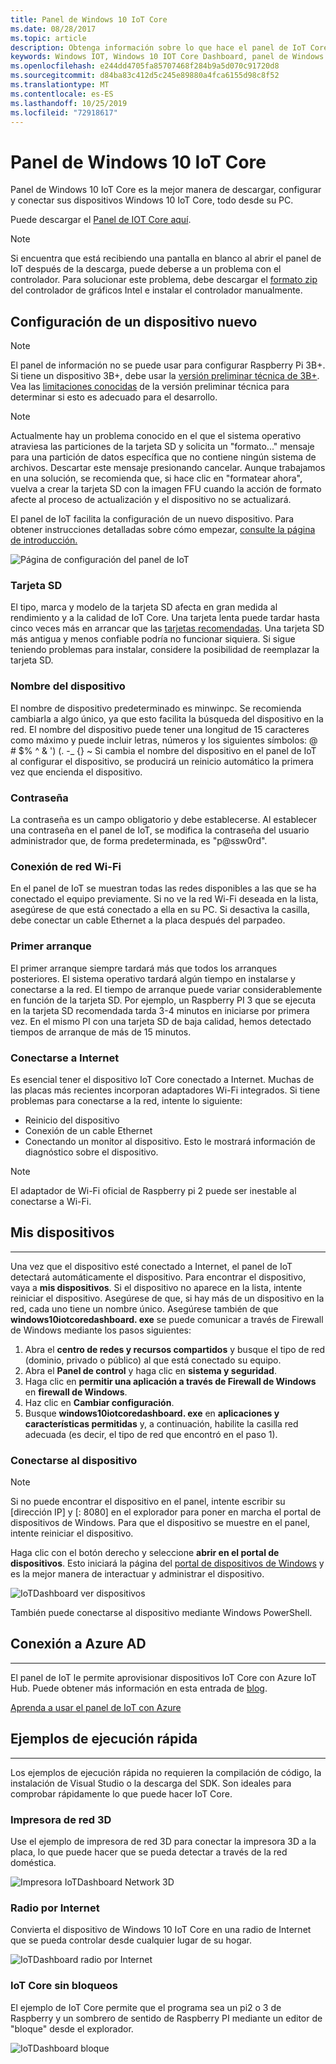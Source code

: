 ```yaml
---
title: Panel de Windows 10 IoT Core
ms.date: 08/28/2017
ms.topic: article
description: Obtenga información sobre lo que hace el panel de IoT Core de Windows 10 y cómo empezar.
keywords: Windows IOT, Windows 10 IOT Core Dashboard, panel de Windows IOT, dispositivos
ms.openlocfilehash: e244dd4705fa85707468f284b9a5d070c91720d8
ms.sourcegitcommit: d84ba83c412d5c245e89880a4fca6155d98c8f52
ms.translationtype: MT
ms.contentlocale: es-ES
ms.lasthandoff: 10/25/2019
ms.locfileid: "72918617"
---
```

# <a name="windows-10-iot-core-dashboard"></a>Panel de Windows 10 IoT Core

Panel de Windows 10 IoT Core es la mejor manera de descargar, configurar y conectar sus dispositivos Windows 10 IoT Core, todo desde su PC.

Puede descargar el [Panel de IOT Core aquí](http://go.microsoft.com/fwlink/?LinkID=708576).

> [!NOTE]
> Si encuentra que está recibiendo una pantalla en blanco al abrir el panel de IoT después de la descarga, puede deberse a un problema con el controlador. Para solucionar este problema, debe descargar el [formato zip](https://downloadmirror.intel.com/27894/a08/win64_24.20.100.6229.zip) del controlador de gráficos Intel e instalar el controlador manualmente. 

## <a name="set-up-a-new-device"></a>Configuración de un dispositivo nuevo

> [!NOTE]
> El panel de información no se puede usar para configurar Raspberry Pi 3B+. Si tiene un dispositivo 3B+, debe usar la [versión preliminar técnica de 3B+](https://www.microsoft.com/en-us/software-download/windowsiot). Vea las [limitaciones conocidas](https://docs.microsoft.com/en-us/windows/iot-core/troubleshooting) de la versión preliminar técnica para determinar si esto es adecuado para el desarrollo.

> [!NOTE]
> Actualmente hay un problema conocido en el que el sistema operativo atraviesa las particiones de la tarjeta SD y solicita un "formato..." mensaje para una partición de datos específica que no contiene ningún sistema de archivos. Descartar este mensaje presionando cancelar. Aunque trabajamos en una solución, se recomienda que, si hace clic en "formatear ahora", vuelva a crear la tarjeta SD con la imagen FFU cuando la acción de formato afecte al proceso de actualización y el dispositivo no se actualizará.


El panel de IoT facilita la configuración de un nuevo dispositivo. Para obtener instrucciones detalladas sobre cómo empezar, [consulte la página de introducción.](https://docs.microsoft.com/en-us/windows/iot-core/getstarted)

![Página de configuración del panel de IoT](../media/IoTDashboard/IoTDashboard_SetupPage.PNG)

### <a name="sd-card"></a>Tarjeta SD
El tipo, marca y modelo de la tarjeta SD afecta en gran medida al rendimiento y a la calidad de IoT Core.
Una tarjeta lenta puede tardar hasta cinco veces más en arrancar que las [tarjetas recomendadas](../learn-about-hardware/hardwarecompatlist.md).
Una tarjeta SD más antigua y menos confiable podría no funcionar siquiera. Si sigue teniendo problemas para instalar, considere la posibilidad de reemplazar la tarjeta SD.

### <a name="device-name"></a>Nombre del dispositivo
El nombre de dispositivo predeterminado es minwinpc. Se recomienda cambiarla a algo único, ya que esto facilita la búsqueda del dispositivo en la red. El nombre del dispositivo puede tener una longitud de 15 caracteres como máximo y puede incluir letras, números y los siguientes símbolos: @ # $% ^ & ') (. -_ {} ~ Si cambia el nombre del dispositivo en el panel de IoT al configurar el dispositivo, se producirá un reinicio automático la primera vez que encienda el dispositivo.

### <a name="password"></a>Contraseña
La contraseña es un campo obligatorio y debe establecerse. Al establecer una contraseña en el panel de IoT, se modifica la contraseña del usuario administrador que, de forma predeterminada, es "p@ssw0rd".

### <a name="wi-fi-network-connection"></a>Conexión de red Wi-Fi
En el panel de IoT se muestran todas las redes disponibles a las que se ha conectado el equipo previamente. Si no ve la red Wi-Fi deseada en la lista, asegúrese de que está conectado a ella en su PC.
Si desactiva la casilla, debe conectar un cable Ethernet a la placa después del parpadeo.

### <a name="first-boot"></a>Primer arranque
El primer arranque siempre tardará más que todos los arranques posteriores. El sistema operativo tardará algún tiempo en instalarse y conectarse a la red.
El tiempo de arranque puede variar considerablemente en función de la tarjeta SD. Por ejemplo, un Raspberry PI 3 que se ejecuta en la tarjeta SD recomendada tarda 3-4 minutos en iniciarse por primera vez. En el mismo PI con una tarjeta SD de baja calidad, hemos detectado tiempos de arranque de más de 15 minutos.

### <a name="connecting-to-the-internet"></a>Conectarse a Internet
Es esencial tener el dispositivo IoT Core conectado a Internet. Muchas de las placas más recientes incorporan adaptadores Wi-Fi integrados. Si tiene problemas para conectarse a la red, intente lo siguiente:

* Reinicio del dispositivo
* Conexión de un cable Ethernet
* Conectando un monitor al dispositivo. Esto le mostrará información de diagnóstico sobre el dispositivo.

> [!NOTE]
> El adaptador de Wi-Fi oficial de Raspberry pi 2 puede ser inestable al conectarse a Wi-Fi.


## <a name="my-devices"></a>Mis dispositivos
___
Una vez que el dispositivo esté conectado a Internet, el panel de IoT detectará automáticamente el dispositivo.
Para encontrar el dispositivo, vaya a **mis dispositivos**. Si el dispositivo no aparece en la lista, intente reiniciar el dispositivo. Asegúrese de que, si hay más de un dispositivo en la red, cada uno tiene un nombre único. Asegúrese también de que **windows10iotcoredashboard. exe** se puede comunicar a través de Firewall de Windows mediante los pasos siguientes:

1. Abra el **centro de redes y recursos compartidos** y busque el tipo de red (dominio, privado o público) al que está conectado su equipo.
2. Abra el **Panel de control** y haga clic en **sistema y seguridad**.
3. Haga clic en **permitir una aplicación a través de Firewall de Windows** en **firewall de Windows**.
4. Haz clic en **Cambiar configuración**.
5. Busque **windows10iotcoredashboard. exe** en **aplicaciones y características permitidas** y, a continuación, habilite la casilla red adecuada (es decir, el tipo de red que encontró en el paso 1).


### <a name="connect-to-your-device"></a>Conectarse al dispositivo

> [!NOTE]
> Si no puede encontrar el dispositivo en el panel, intente escribir su [dirección IP] y [: 8080] en el explorador para poner en marcha el portal de dispositivos de Windows. Para que el dispositivo se muestre en el panel, intente reiniciar el dispositivo.


Haga clic con el botón derecho y seleccione **abrir en el portal de dispositivos**. Esto iniciará la página del [portal de dispositivos de Windows](../manage-your-device/DevicePortal.md) y es la mejor manera de interactuar y administrar el dispositivo.

![IoTDashboard ver dispositivos](../media/IoTDashboard/IoTDashboard_RightClickMenu.PNG)

También puede conectarse al dispositivo mediante Windows PowerShell.

## <a name="connect-to-azure"></a>Conexión a Azure AD
___
El panel de IoT le permite aprovisionar dispositivos IoT Core con Azure IoT Hub. Puede obtener más información en esta entrada de [blog](https://blogs.windows.com/buildingapps/2016/07/20/building-secure-apps-for-windows-iot-core).

[Aprenda a usar el panel de IoT con Azure](https://docs.microsoft.com/windows/iot-core/connect-to-cloud/connectdevicetocloud)

## <a name="quick-run-samples"></a>Ejemplos de ejecución rápida
___

Los ejemplos de ejecución rápida no requieren la compilación de código, la instalación de Visual Studio o la descarga del SDK. Son ideales para comprobar rápidamente lo que puede hacer IoT Core.

### <a name="network-3d-printer"></a>Impresora de red 3D
Use el ejemplo de impresora de red 3D para conectar la impresora 3D a la placa, lo que puede hacer que se pueda detectar a través de la red doméstica. 

![Impresora IoTDashboard Network 3D](../media/IoTDashboard/IoTDashboard_3DPrinter.PNG)

### <a name="internet-radio"></a>Radio por Internet
Convierta el dispositivo de Windows 10 IoT Core en una radio de Internet que se pueda controlar desde cualquier lugar de su hogar.

![IoTDashboard radio por Internet](../media/IoTDashboard/IoTDashboard_InternetRadio.PNG)

### <a name="iot-core-blockly"></a>IoT Core sin bloqueos
El ejemplo de IoT Core permite que el programa sea un pi2 o 3 de Raspberry y un sombrero de sentido de Raspberry PI mediante un editor de "bloque" desde el explorador.

![IoTDashboard bloque](../media/IoTDashboard/IoTDashboard_Blockly.PNG)
